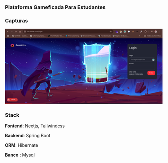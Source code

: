 ### Plataforma Gameficada Para Estudantes 

### Capturas

<img src="./assets/img1.png">

### Stack 
__Fontend__: Nextjs, Tailwindcss

__Backend__: Spring Boot

__ORM__: Hibernate

__Banco__ : Mysql
